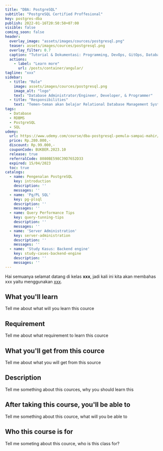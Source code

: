 ```yaml
---
title: "DBA: PostgreSQL"
subtitle: "PostgreSQL Certified Proffesional"
key: postgres-dba
publish: 2022-01-16T20:50:50+07:00
visible: false
coming_soon: false
header:
  overlay_image: "assets/images/cources/postgresql.png"
  teaser: assets/images/cources/postgresql.png
  overlay_filter: 0.7
  caption: "Tutorial & Dokumentasi: Programming, DevOps, GitOps, Database, & Servers"
  actions:
    - label: "Learn more"
      url: /posts/container/angular/
tagline: "xxx"
sidebar:
  - title: "Role"
    image: assets/images/cources/postgresql.png
    image_alt: "logo"
    text: "Database Administrator/Engineer, Developer, & Programmer"
  - title: "Responsibilities"
    text: "Temen-teman akan belajar Relational Database Management System (RDBMS) dengan PostgreSQL"
tags:
  - Database
  - RDBMS
  - PostgreSQL
  - SQL
udemy: 
  url: https://www.udemy.com/course/dba-postgresql-pemula-sampai-mahir/
  price: Rp.280.000,-
  discount: Rp.99.000,-
  couponCode: BUKBER.2023.10
  release: true
  referralCode: 8080BE598C39D7652D33
  expired: 15/04/2023
  toc: true
catalogs:
  - name: Pengenalan PostgreSQL
    key: introduction
    description: ''
    messages: ''
  - name: 'Pg/PL SQL'
    key: pg-plsql
    description: ''
    messages: ''
  - name: Query Performance Tips
    key: query-tunning-tips
    description: ''
    messages: ''
  - name: 'Server Administration'
    key: server-administration
    description: ''
    messages: ''
  - name: 'Study Kasus: Backend engine'
    key: study-cases-backend-engine
    description: ''
    messages: ''
---
```


Hai semuanya selamat datang di kelas **xxx**, jadi kali ini kita akan membahas xxx yaitu menggunakan [xxx](link). 

<!--more-->

## What you'll learn

Tell me about what will you learn this cource

## Requirement

Tell me about what requirement to learn this cource

## What you'll get from this cource

Tell me about what you will get from this source

## Description

Tell me something about this cources, why you should learn this

## After taking this course, you'll be able to

Tell me something about this cource, what will you be able to

## Who this course is for

Tell me someting about this cource, who is this class for?